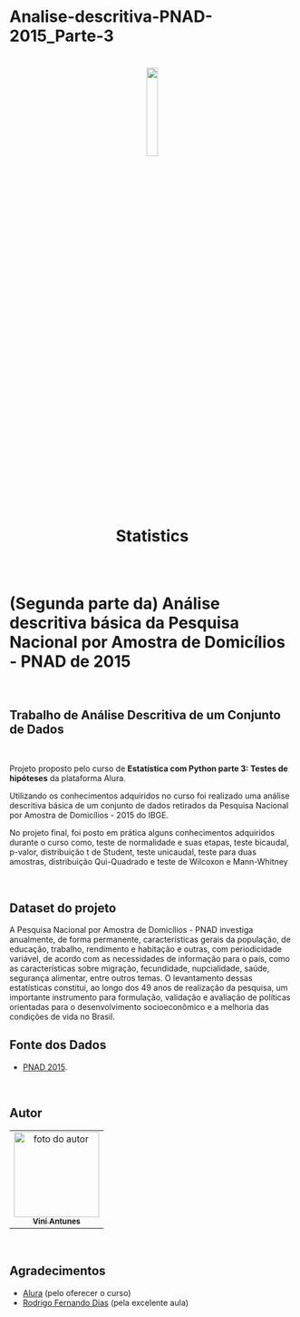 # Analise-descritiva-PNAD-2015_Parte-3


<h1 align="center">
  <img src="https://www.alura.com.br/assets/api/cursos/estatistica-testes-hipotestes.svg" float="center" width=20%/>
  <p align="center"><strong align="center">Statistics</strong></p>
</h1>
<br>

<h1> (Segunda parte da) Análise descritiva básica da Pesquisa Nacional por Amostra de Domicílios - PNAD de 2015 </h1>
<br>

<h2> Trabalho de Análise Descritiva de um Conjunto de Dados </h2>
<br>

<p>Projeto proposto pelo curso de <strong>Estatística com Python parte 3: Testes de hipóteses</strong> da plataforma Alura.</p>

<p>Utilizando os conhecimentos adquiridos no curso foi realizado uma análise descritiva básica de um conjunto de dados retirados da Pesquisa Nacional por Amostra de Domicílios - 2015 do IBGE.</p>

<p>No projeto final, foi posto em prática alguns conhecimentos adquiridos durante o curso como, teste de normalidade e suas etapas, teste bicaudal, p-valor, distribuição t de Student, teste unicaudal, teste para duas amostras, distribuição Qui-Quadrado e teste de Wilcoxon e Mann-Whitney</p>
<br>

<h2> Dataset do projeto </h2>
A Pesquisa Nacional por Amostra de Domicílios - PNAD investiga anualmente, de forma permanente, características gerais da população, de educação, trabalho, rendimento e habitação e outras, com periodicidade variável, de acordo com as necessidades de informação para o país, como as características sobre migração, fecundidade, nupcialidade, saúde, segurança alimentar, entre outros temas. O levantamento dessas estatísticas constitui, ao longo dos 49 anos de realização da pesquisa, um importante instrumento para formulação, validação e avaliação de políticas orientadas para o desenvolvimento socioeconômico e a melhoria das condições de vida no Brasil.
<br>

<h2> Fonte dos Dados </h2>
<ul>
    <li><a href="https://ww2.ibge.gov.br/home/estatistica/populacao/trabalhoerendimento/pnad2015/microdados.shtm">PNAD 2015</a>.</li>
</ul>
<br>

<h2> Autor </h2>
<table>
  <tr>
    <td align="center"><a href="https://www.linkedin.com/in/vini-antunes/"><img src="https://avatars0.githubusercontent.com/u/57882903?s=460&u=caee8cc76060b036952e169feba0449f2d43519e&v=4" width="150px;" alt="foto do autor"/><br /><sub><b>Vini Antunes</b></sub></a><br /></td>
  <tr>
</table>
<br>

<h2> Agradecimentos </h2>
<ul>
  <li><a href="https://www.alura.com.br/">Alura</a> (pelo oferecer o curso)</li>
  <li><a href="https://www.linkedin.com/in/rodrigo-fernando-dias-118181120/">Rodrigo Fernando Dias</a> (pela excelente aula)</li>
</ul>


